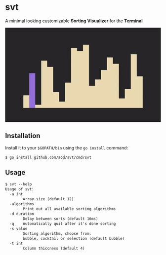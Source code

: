 # svt

A minimal looking customizable  **Sorting Visualizer** for the **Terminal**

![](assets/svt.gif)

## Installation

Install it to your `$GOPATH/bin` using the `go install` command:

```console
$ go install github.com/aod/svt/cmd/svt
```

## Usage

```console
$ svt --help
Usage of svt:
  -a int
        Array size (default 12)
  -algorithms
        Print out all available sorting algorithms
  -d duration
        Delay between sorts (default 16ms)
  -q    Automatically quit after it's done sorting
  -s value
        Sorting algorithm, choose from:
        bubble, cocktail or selection (default bubble)
  -t int
        Column thiccness (default 4)
```
